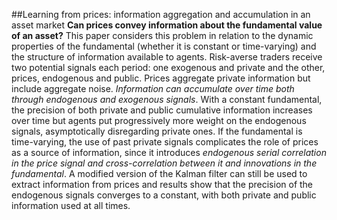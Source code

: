 ##Learning from prices: information aggregation and accumulation in an asset market
**Can prices convey information about the fundamental value of an asset?** This paper considers this problem in relation to the dynamic properties of the fundamental (whether it is constant or time-varying) and the structure of information available to agents. Risk-averse traders receive two potential signals each period: one exogenous and private and the other, prices, endogenous and public. Prices aggregate private information but include aggregate noise. _Information can accumulate over time both through endogenous and exogenous signals_. With a constant fundamental, the precision of both private and public cumulative information increases over time but agents put progressively more weight on the endogenous signals, asymptotically disregarding private ones. If the fundamental is time-varying, the use of past private signals complicates the role of prices as a source of information, since it introduces _endogenous serial correlation in the price signal and cross-correlation between it and innovations in the fundamental_. A modified version of the Kalman filter can still be used to extract information from prices and results show that the precision of the endogenous signals converges to a constant, with both private and public information used at all times.
